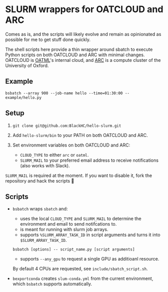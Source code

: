 # SLURM wrappers for OATCLOUD and ARC

Comes as is, and the scripts will likely evolve and remain as opinionated as possible for me to get stuff done quickly.

The shell scripts here provide a thin wrapper around sbatch to execute Python scripts on both OATCLOUD and ARC with minimal changes. OATCLOUD is [OATML](https://oatml.cs.ox.ac.uk/)'s internal cloud, and [ARC](https://www.arc.ox.ac.uk/) is a compute cluster of the University of Oxford.

## Example

```bsbatch --array 900 --job-name hello --time=01:30:00 -- example/hello.py```


## Setup

1. `git clone git@github.com:BlackHC/hello-slurm.git`
1. Add `hello-slurm/bin` to your PATH on both OATCLOUD and ARC. 
1. Set environment variables on both OATCLOUD and ARC:
    
    * `CLOUD_TYPE` to either `arc` or `oatml`.
    * `SLURM_MAIL` to your preferred email address to receive notifications (also works with Slack).

`SLURM_MAIL` is required at the moment. If you want to disable it, fork the repository and hack the scripts :tada:

## Scripts

* `bsbatch` wraps `sbatch` and:
  * uses the local `CLOUD_TYPE` and `SLURM_MAIL` to determine the environment and email to send notifcations to.
  * is meant for running with slurm job arrays.
  * supports `%SLURM_ARRAY_TASK_ID` in script arguments and turns it into `$SLURM_ARRAY_TASK_ID`.
  
   ```bsbatch [options] -- script_name.py [script arguments]```
  * supports `--any_gpu` to request a single GPU as additioanl resource.

   By default 4 CPUs are requested, see `include/sbatch_script.sh`.

* `bexportconda` creates `slum-conda.yml` from the current environment, which `bsbatch` supports automatically.

